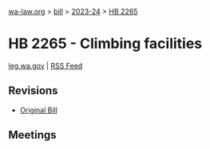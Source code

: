 [wa-law.org](/) > [bill](/bill/) > [2023-24](/bill/2023-24/) > [HB 2265](/bill/2023-24/hb/2265/)

# HB 2265 - Climbing facilities
[leg.wa.gov](https://app.leg.wa.gov/billsummary?BillNumber=2265&Year=2023&Initiative=false) | [RSS Feed](./rss.xml)

## Revisions
* [Original Bill](1/)

## Meetings
